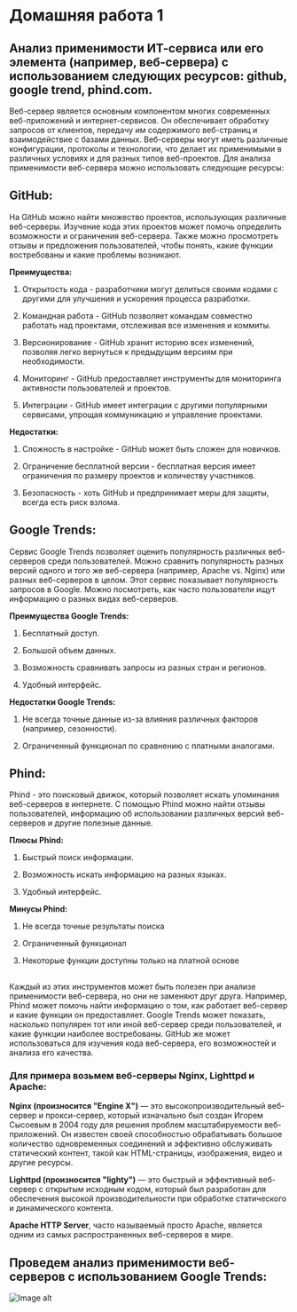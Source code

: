 # Домашняя работа 1
## Анализ применимости ИТ-сервиса или его элемента (например, веб-сервера) с использованием следующих ресурсов: github, google trend, phind.com.
Веб-сервер является основным компонентом многих современных веб-приложений и интернет-сервисов. Он обеспечивает обработку запросов от клиентов, передачу им содержимого веб-страниц и взаимодействие с базами данных. Веб-серверы могут иметь различные конфигурации, протоколы и технологии, что делает их применимыми в различных условиях и для разных типов веб-проектов. 
<dp> Для анализа применимости веб-сервера можно использовать следующие ресурсы: 
## GitHub:  

На GitHub можно найти множество проектов, использующих различные веб-серверы. Изучение кода этих проектов может помочь определить возможности и ограничения веб-сервера. Также можно просмотреть отзывы и предложения пользователей, чтобы понять, какие функции востребованы и какие проблемы возникают. 

**Преимущества:**  

1. Открытость кода - разработчики могут делиться своими кодами с другими для улучшения и ускорения процесса разработки.  

2. Командная работа - GitHub позволяет командам совместно работать над проектами, отслеживая все изменения и коммиты.  

3. Версионирование - GitHub хранит историю всех изменений, позволяя легко вернуться к предыдущим версиям при необходимости.  

4. Мониторинг - GitHub предоставляет инструменты для мониторинга активности пользователей и проектов.  

5. Интеграции - GitHub имеет интеграции с другими популярными сервисами, упрощая коммуникацию и управление проектами.  

**Недостатки:**  

1. Сложность в настройке - GitHub может быть сложен для новичков.  

2. Ограничение бесплатной версии - бесплатная версия имеет ограничения по размеру проектов и количеству участников.  

3. Безопасность - хоть GitHub и предпринимает меры для защиты, всегда есть риск взлома. 

## Google Trends:  

Сервис Google Trends позволяет оценить популярность различных веб-серверов среди пользователей. Можно сравнить популярность разных версий одного и того же веб-сервера (например, Apache vs. Nginx) или разных веб-серверов в целом. Этот сервис показывает популярность запросов в Google. Можно посмотреть, как часто пользователи ищут информацию о разных видах веб-серверов. 

**Преимущества Google Trends:**

1. Бесплатный доступ. 

2. Большой объем данных. 

3. Возможность сравнивать запросы из разных стран и регионов. 

4. Удобный интерфейс. 

**Недостатки Google Trends:** 

1. Не всегда точные данные из-за влияния различных факторов (например, сезонности). 

2. Ограниченный функционал по сравнению с платными аналогами. 

## Phind: 

Phind - это поисковый движок, который позволяет искать упоминания веб-серверов в интернете. С помощью Phind можно найти отзывы пользователей, информацию об использовании различных версий веб-серверов и другие полезные данные. 

**Плюсы Phind:** 

1. Быстрый поиск информации. 

2. Возможность искать информацию на разных языках. 

3. Удобный интерфейс. 

**Минусы Phind:** 

1. Не всегда точные результаты поиска 

2. Ограниченный функционал 

3. Некоторые функции доступны только на платной основе 
##
Каждый из этих инструментов может быть полезен при анализе применимости веб-сервера, но они не заменяют друг друга. Например, Phind может помочь найти информацию о том, как работает веб-сервер и какие функции он предоставляет. Google Trends может показать, насколько популярен тот или иной веб-сервер среди пользователей, и какие функции наиболее востребованы. GitHub же может использоваться для изучения кода веб-сервера, его возможностей и анализа его качества. 

### Для примера возьмем веб-серверы Nginx, Lighttpd и Apache: 
**Nginx (произносится "Engine X")** — это высокопроизводительный веб-сервер и прокси-сервер, который изначально был создан Игорем Сысоевым в 2004 году для решения проблем масштабируемости веб-приложений. Он известен своей способностью обрабатывать большое количество одновременных соединений и эффективно обслуживать статический контент, такой как HTML-страницы, изображения, видео и другие ресурсы. 

**Lighttpd (произносится "lighty")** — это быстрый и эффективный веб-сервер с открытым исходным кодом, который был разработан для обеспечения высокой производительности при обработке статического и динамического контента. 

**Apache HTTP Server**, часто называемый просто Apache, является одним из самых распространенных веб-серверов в мире. 

## Проведем анализ применимости веб-серверов с использованием Google Trends: 
![Image alt]()
